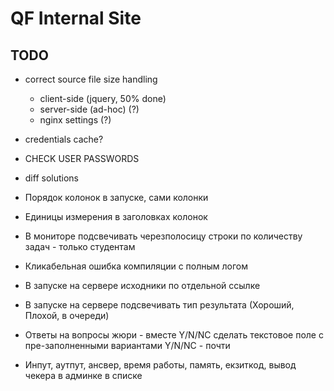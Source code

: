 # QF Internal Site

## TODO

- correct source file size handling
    - client-side  (jquery, 50% done)
    - server-side (ad-hoc) (?)
    - nginx settings (?)
- credentials cache?
- CHECK USER PASSWORDS
- diff solutions

- Порядок колонок в запуске, сами колонки
- Единицы измерения в заголовках колонок
- В мониторе подсвечивать черезполосицу строки по количеству задач - только студентам
- Кликабельная ошибка компиляции с полным логом
- В запуске на сервере исходники по отдельной ссылке
- В запуске на сервере подсвечивать тип результата (Хороший, Плохой, в очереди)
- Ответы на вопросы жюри - вместе Y/N/NC сделать текстовое поле с пре-заполненными вариантами Y/N/NC - почти
- Инпут, аутпут, ансвер, время работы, память, екзиткод, вывод чекера в админке в списке